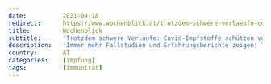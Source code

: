 ```yaml
---
date:          2021-04-18
redirect:      https://www.wochenblick.at/trotzdem-schwere-verlaeufe-covid-impfstoffe-schuetzen-vor-allem-alte-nicht/
title:         Wochenblick
subtitle:      'Trotzdem schwere Verläufe: Covid-Impfstoffe schützen vor allem Alte nicht'
description:   'Immer mehr Fallstudien und Erfahrungsberichte zeigen: Trotz zweifacher Impfung erleiden viele Menschen schwere Corona-Verläufe.'
country:       AT
categories:    [Impfung]
tags:          [immunität]
---
```

